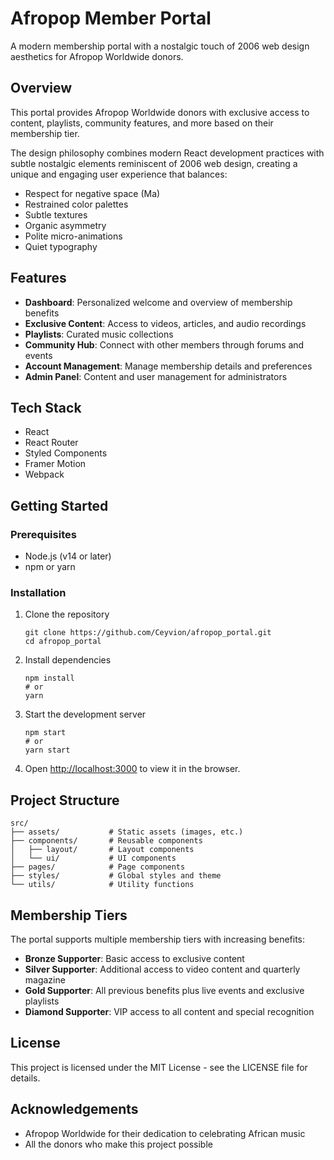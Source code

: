 # Afropop Member Portal

A modern membership portal with a nostalgic touch of 2006 web design aesthetics for Afropop Worldwide donors.

## Overview

This portal provides Afropop Worldwide donors with exclusive access to content, playlists, community features, and more based on their membership tier.

The design philosophy combines modern React development practices with subtle nostalgic elements reminiscent of 2006 web design, creating a unique and engaging user experience that balances:

- Respect for negative space (Ma)
- Restrained color palettes 
- Subtle textures
- Organic asymmetry
- Polite micro-animations
- Quiet typography

## Features

- **Dashboard**: Personalized welcome and overview of membership benefits
- **Exclusive Content**: Access to videos, articles, and audio recordings
- **Playlists**: Curated music collections
- **Community Hub**: Connect with other members through forums and events
- **Account Management**: Manage membership details and preferences
- **Admin Panel**: Content and user management for administrators

## Tech Stack

- React
- React Router
- Styled Components
- Framer Motion
- Webpack

## Getting Started

### Prerequisites

- Node.js (v14 or later)
- npm or yarn

### Installation

1. Clone the repository
   ```
   git clone https://github.com/Ceyvion/afropop_portal.git
   cd afropop_portal
   ```

2. Install dependencies
   ```
   npm install
   # or
   yarn
   ```

3. Start the development server
   ```
   npm start
   # or
   yarn start
   ```

4. Open [http://localhost:3000](http://localhost:3000) to view it in the browser.

## Project Structure

```
src/
├── assets/           # Static assets (images, etc.)
├── components/       # Reusable components
│   ├── layout/       # Layout components
│   └── ui/           # UI components
├── pages/            # Page components
├── styles/           # Global styles and theme
└── utils/            # Utility functions
```

## Membership Tiers

The portal supports multiple membership tiers with increasing benefits:

- **Bronze Supporter**: Basic access to exclusive content
- **Silver Supporter**: Additional access to video content and quarterly magazine
- **Gold Supporter**: All previous benefits plus live events and exclusive playlists
- **Diamond Supporter**: VIP access to all content and special recognition

## License

This project is licensed under the MIT License - see the LICENSE file for details.

## Acknowledgements

- Afropop Worldwide for their dedication to celebrating African music
- All the donors who make this project possible
